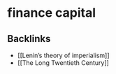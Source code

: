 # finance capital



<a id="orgb75308c"></a>

## Backlinks

-   [[Lenin&rsquo;s theory of imperialism]]
-   [[The Long Twentieth Century]]
